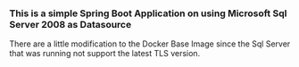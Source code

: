### This is a simple Spring Boot Application on using Microsoft Sql Server 2008 as Datasource

There are a little modification to the Docker Base Image since the Sql Server that was running not support the latest TLS version.

